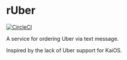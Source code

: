 # rUber

[![CircleCI](https://circleci.com/gh/rmferrer/rUber/tree/master.svg?style=svg)](https://circleci.com/gh/rmferrer/rUber/tree/master)

A service for ordering Uber via text message. 

Inspired by the lack of Uber support for KaiOS.
